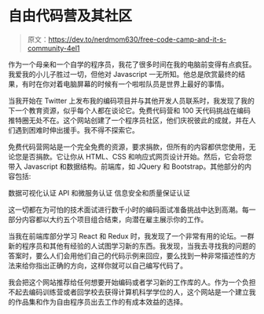 # 自由代码营及其社区

> 原文：<https://dev.to/nerdmom630/free-code-camp-and-it-s-community-4el1>

作为一个母亲和一个自学的程序员，我花了很多时间在我的电脑前变得有点疯狂。我爱我的小儿子胜过一切，但他对 Javascript 一无所知。他总是欣赏最终的结果，有时在你对着电脑屏幕的时候有一个啦啦队员是世界上最好的事情。

当我开始在 Twitter 上发布我的编码项目并与其他开发人员联系时，我发现了我的下一个教育资源，似乎每个人都在谈论它。免费代码营和 100 天代码挑战在编码推特圈无处不在。这个网站创建了一个程序员社区，他们庆祝彼此的成就，并在人们遇到困难时伸出援手。我不得不探索它。

免费代码营网站是一个完全免费的资源，要求捐款，但所有的内容都供您使用，无论您是否捐款。它让你从 HTML、CSS 和响应式网页设计开始。然后，它会将您带入 Javascript 和数据结构。前端库，如 JQuery 和 Bootstrap。其他部分的内容包括:

数据可视化认证
API 和微服务认证
信息安全和质量保证认证

这一切都在为可怕的技术面试进行数千小时的编码面试准备挑战中达到高潮。每一部分内容都以大约五个项目组合结束，向潜在雇主展示你的工作。

当我在前端库部分学习 React 和 Redux 时，我发现了一个非常有用的论坛。一群新的程序员和其他有经验的人试图学习新的东西。我发现，当我去寻找我的问题的答案时，要么人们会用他们自己的代码示例来回应，要么找到一种非常描述性的方法来给你指出正确的方向，这样你就可以自己编写代码了。

我会把这个网站推荐给任何想要开始编码或者学习新的工作库的人。作为一个负担不起去编码训练营或者回学校去获得计算机科学学位的人，这个网站是一个建立我的作品集和作为自由程序员出去工作的有成本效益的选择。